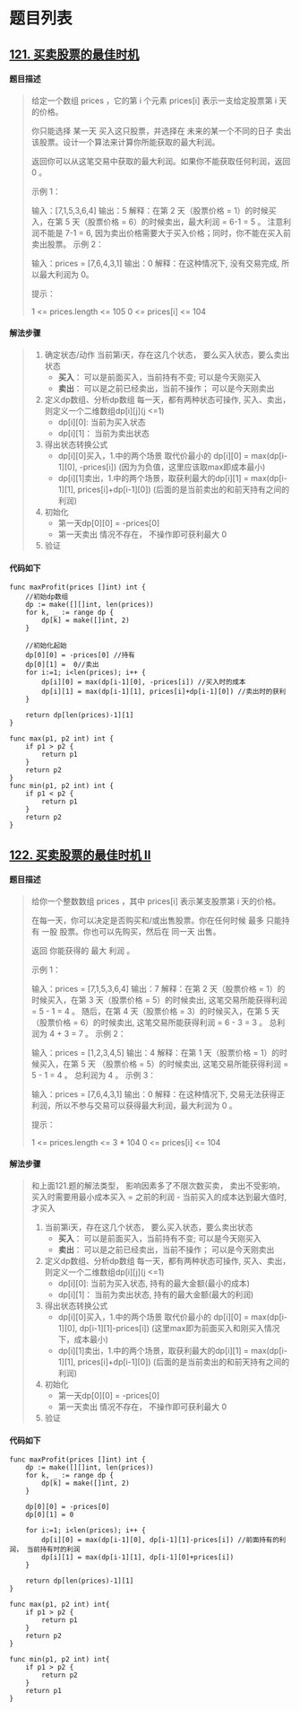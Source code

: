 # 题目列表

## [121. 买卖股票的最佳时机](https://leetcode.cn/problems/best-time-to-buy-and-sell-stock/)

#### 题目描述

> 给定一个数组 prices ，它的第 i 个元素 prices[i] 表示一支给定股票第 i 天的价格。
>
> 你只能选择 某一天 买入这只股票，并选择在 未来的某一个不同的日子 卖出该股票。设计一个算法来计算你所能获取的最大利润。
>
> 返回你可以从这笔交易中获取的最大利润。如果你不能获取任何利润，返回 0 。
>
>  
>
> 示例 1：
>
> 输入：[7,1,5,3,6,4]
> 输出：5
> 解释：在第 2 天（股票价格 = 1）的时候买入，在第 5 天（股票价格 = 6）的时候卖出，最大利润 = 6-1 = 5 。
>      注意利润不能是 7-1 = 6, 因为卖出价格需要大于买入价格；同时，你不能在买入前卖出股票。
> 示例 2：
>
> 输入：prices = [7,6,4,3,1]
> 输出：0
> 解释：在这种情况下, 没有交易完成, 所以最大利润为 0。
>
>
> 提示：
>
> 1 <= prices.length <= 105
> 0 <= prices[i] <= 104

#### 解法步骤

> 1. 确定状态/动作
>    当前第i天，存在这几个状态， 要么买入状态，要么卖出状态
>    - **买入**： 可以是前面买入，当前持有不变;  可以是今天刚买入
>    - **卖出**： 可以是之前已经卖出，当前不操作； 可以是今天刚卖出
> 2. 定义dp数组、分析dp数组
>    每一天，都有两种状态可操作, 买入、卖出， 则定义一个二维数组dp[i]\[j]\(j <=1)
>    - dp[i]\[0]: 当前为买入状态
>    - dp[i]\[1]： 当前为卖出状态
> 3. 得出状态转换公式
>    - dp[i]\[0]买入，1.中的两个场景 取代价最小的 dp[i]\[0] = max(dp[i-1]\[0], -prices[i]) (因为为负值，这里应该取max即成本最小) 
>    - dp[i]\[1]卖出，1.中的两个场景，取获利最大的dp[i]\[1] = max(dp[i-1]\[1], prices[i]+dp[i-1]\[0]) (后面的是当前卖出的和前天持有之间的利润)
> 4. 初始化
>    - 第一天dp[0]\[0] = -prices[0]
>    - 第一天卖出 情况不存在， 不操作即可获利最大 0
> 5. 验证

#### 代码如下

```golang
func maxProfit(prices []int) int {
    //初始dp数组
    dp := make([][]int, len(prices))
    for k, _ := range dp {
        dp[k] = make([]int, 2)
    }

    //初始化起始
    dp[0][0] = -prices[0] //持有
    dp[0][1] =  0//卖出
    for i:=1; i<len(prices); i++ {
        dp[i][0] = max(dp[i-1][0], -prices[i]) //买入时的成本
        dp[i][1] = max(dp[i-1][1], prices[i]+dp[i-1][0]) //卖出时的获利
    }

    return dp[len(prices)-1][1]
}

func max(p1, p2 int) int {
    if p1 > p2 {
        return p1
    }
    return p2
}
func min(p1, p2 int) int {
    if p1 < p2 {
        return p1
    }
    return p2
}
```



## [122. 买卖股票的最佳时机 II](https://leetcode.cn/problems/best-time-to-buy-and-sell-stock-ii/)

#### 题目描述

> 给你一个整数数组 prices ，其中 prices[i] 表示某支股票第 i 天的价格。
>
> 在每一天，你可以决定是否购买和/或出售股票。你在任何时候 最多 只能持有 一股 股票。你也可以先购买，然后在 同一天 出售。
>
> 返回 你能获得的 最大 利润 。
>
>  
>
> 示例 1：
>
> 输入：prices = [7,1,5,3,6,4]
> 输出：7
> 解释：在第 2 天（股票价格 = 1）的时候买入，在第 3 天（股票价格 = 5）的时候卖出, 这笔交易所能获得利润 = 5 - 1 = 4 。
>      随后，在第 4 天（股票价格 = 3）的时候买入，在第 5 天（股票价格 = 6）的时候卖出, 这笔交易所能获得利润 = 6 - 3 = 3 。
>      总利润为 4 + 3 = 7 。
> 示例 2：
>
> 输入：prices = [1,2,3,4,5]
> 输出：4
> 解释：在第 1 天（股票价格 = 1）的时候买入，在第 5 天 （股票价格 = 5）的时候卖出, 这笔交易所能获得利润 = 5 - 1 = 4 。
>      总利润为 4 。
> 示例 3：
>
> 输入：prices = [7,6,4,3,1]
> 输出：0
> 解释：在这种情况下, 交易无法获得正利润，所以不参与交易可以获得最大利润，最大利润为 0 。
>
>
> 提示：
>
> 1 <= prices.length <= 3 * 104
> 0 <= prices[i] <= 104

#### 解法步骤

> 和上面121.题的解法类型， 影响因素多了不限次数买卖， 卖出不受影响， 买入时需要用最小成本买入 = 之前的利润 - 当前买入的成本达到最大值时,才买入
>
> 1. 当前第i天，存在这几个状态， 要么买入状态，要么卖出状态
>    - **买入**： 可以是前面买入，当前持有不变;  可以是今天刚买入
>    - **卖出**： 可以是之前已经卖出，当前不操作； 可以是今天刚卖出
> 2. 定义dp数组、分析dp数组
>    每一天，都有两种状态可操作, 买入、卖出， 则定义一个二维数组dp[i]\[j]\(j <=1)
>    - dp[i]\[0]: 当前为买入状态, 持有的最大金额(最小的成本)
>    - dp[i]\[1]： 当前为卖出状态, 持有的最大金额(最大的利润)
> 3. 得出状态转换公式
>    - dp[i]\[0]买入，1.中的两个场景 取代价最小的 dp[i]\[0] = max(dp[i-1]\[0], dp[i-1]\[1]-prices[i]) (这里max即为前面买入和刚买入情况下，成本最小) 
>    - dp[i]\[1]卖出，1.中的两个场景，取获利最大的dp[i]\[1] = max(dp[i-1]\[1], prices[i]+dp[i-1]\[0]) (后面的是当前卖出的和前天持有之间的利润)
> 4. 初始化
>    - 第一天dp[0]\[0] = -prices[0]
>    - 第一天卖出 情况不存在， 不操作即可获利最大 0
> 5. 验证

#### 代码如下

```golang
func maxProfit(prices []int) int {
    dp := make([][]int, len(prices))
	for k, _ := range dp {
		dp[k] = make([]int, 2)
	}

	dp[0][0] = -prices[0]
	dp[0][1] = 0

	for i:=1; i<len(prices); i++ {
		dp[i][0] = max(dp[i-1][0], dp[i-1][1]-prices[i]) //前面持有的利润， 当前持有时的利润
		dp[i][1] = max(dp[i-1][1], dp[i-1][0]+prices[i]) 
	}

	return dp[len(prices)-1][1]
}

func max(p1, p2 int) int{
	if p1 > p2 {
		return p1
	}
	return p2
}

func min(p1, p2 int) int{
	if p1 > p2 {
		return p2
	}
	return p1
}
```



## 